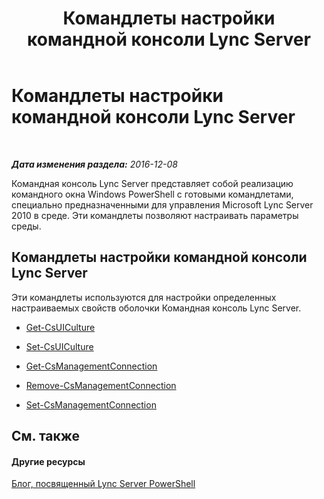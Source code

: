 ﻿---
title: Командлеты настройки командной консоли Lync Server
TOCTitle: Командлеты настройки командной консоли Lync Server
ms:assetid: fffc154b-24ef-457d-9b70-2b7b700f503a
ms:mtpsurl: https://technet.microsoft.com/ru-ru/library/Gg415684(v=OCS.15)
ms:contentKeyID: 49311786
ms.date: 12/10/2016
mtps_version: v=OCS.15
ms.translationtype: HT
---

# Командлеты настройки командной консоли Lync Server

 

_**Дата изменения раздела:** 2016-12-08_

Командная консоль Lync Server представляет собой реализацию командного окна Windows PowerShell с готовыми командлетами, специально предназначенными для управления Microsoft Lync Server 2010 в среде. Эти командлеты позволяют настраивать параметры среды.

## Командлеты настройки командной консоли Lync Server

Эти командлеты используются для настройки определенных настраиваемых свойств оболочки Командная консоль Lync Server.

  -   
    [Get-CsUICulture](get-csuiculture.md)

  -   
    [Set-CsUICulture](set-csuiculture.md)

  -   
    [Get-CsManagementConnection](get-csmanagementconnection.md)

  -   
    [Remove-CsManagementConnection](remove-csmanagementconnection.md)

  -   
    [Set-CsManagementConnection](set-csmanagementconnection.md)

## См. также

#### Другие ресурсы

[Блог, посвященный Lync Server PowerShell](http://go.microsoft.com/fwlink/?linkid=203150%26clcid=0x419)

